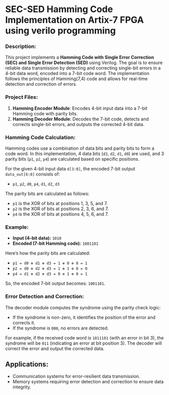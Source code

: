 
<!--

In this project, the Hamming technique is utilized for the error correction and detection.

It is mainly used in transmitting and recieving of data bits.

Suppose, if the data is sent to receiver by transmitting 0110111 number of bits. But due to some error, the data of 1110111 is received. In such cases, hamming technique is utlized to detect the error and then later to correct it.

In this example, 0th bit was corrupted, the hamming will detect and show the position of the error acquired. Hence, correct it back to 0110111.

The project deals with (7,4) Hamming technique to correct and detect the error.

The data is divided into data bits and parity bits.





## Hamming Encoder
The error detection is acquired by Hamming Encoder technique, 

-->



# SEC-SED Hamming Code Implementation on Artix-7 FPGA using verilo programming

### Description:
This project implements a **Hamming Code with Single Error Correction (SEC) and Single Error Detection (SED)** using Verilog. The goal is to ensure reliable data transmission by detecting and correcting single-bit errors in a 4-bit data word, encoded into a 7-bit code word. The implementation follows the principles of Hamming(7,4) code and allows for real-time detection and correction of errors.

### Project Files:
1. **Hamming Encoder Module**: Encodes 4-bit input data into a 7-bit Hamming code with parity bits.
2. **Hamming Decoder Module**: Decodes the 7-bit code, detects and corrects single-bit errors, and outputs the corrected 4-bit data.

### Hamming Code Calculation:
Hamming codes use a combination of data bits and parity bits to form a code word. In this implementation, 4 data bits (`d3`, `d2`, `d1`, `d0`) are used, and 3 parity bits (`p1`, `p2`, `p4`) are calculated based on specific positions. 

For the given 4-bit input data `d[3:0]`, the encoded 7-bit output `data_out[6:0]` consists of:
- `p1`, `p2`, `d0`, `p4`, `d1`, `d2`, `d3`

The parity bits are calculated as follows:
- `p1` is the XOR of bits at positions 1, 3, 5, and 7.
- `p2` is the XOR of bits at positions 2, 3, 6, and 7.
- `p4` is the XOR of bits at positions 4, 5, 6, and 7.

### Example:

- **Input (4-bit data):** `1010`
- **Encoded (7-bit Hamming code):** `1001101`

Here’s how the parity bits are calculated:
- `p1 = d0 ⊕ d1 ⊕ d3 = 1 ⊕ 0 ⊕ 0 = 1`
- `p2 = d0 ⊕ d2 ⊕ d3 = 1 ⊕ 1 ⊕ 0 = 0`
- `p4 = d1 ⊕ d2 ⊕ d3 = 0 ⊕ 1 ⊕ 0 = 1`

So, the encoded 7-bit output becomes: `1001101`.

### Error Detection and Correction:
The decoder module computes the syndrome using the parity check logic:
- If the syndrome is non-zero, it identifies the position of the error and corrects it.
- If the syndrome is `000`, no errors are detected.

For example, if the received code word is `1011101` (with an error in bit 3), the syndrome will be `011` (indicating an error at bit position 3). The decoder will correct the error and output the corrected data.

## Applications:
- Communication systems for error-resilient data transmission.
- Memory systems requiring error detection and correction to ensure data integrity.

